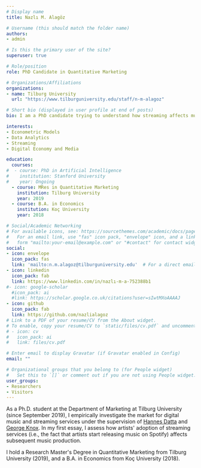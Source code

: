 ```yaml
---
# Display name
title: Nazlı M. Alagöz

# Username (this should match the folder name)
authors:
- admin

# Is this the primary user of the site?
superuser: true

# Role/position
role: PhD Candidate in Quantitative Marketing

# Organizations/Affiliations
organizations:
- name: Tilburg University
  url: "https://www.tilburguniversity.edu/staff/n-m-alagoz"

# Short bio (displayed in user profile at end of posts)
bio: I am a PhD candidate trying to understand how streaming affects music output using econometric methods

interests:
- Econometric Models
- Data Analytics
- Streaming
- Digital Economy and Media

education:
  courses:
#  - course: PhD in Artificial Intelligence
#    institution: Stanford University
#    year: Ongoing
  - course: MRes in Quantitative Marketing
    institution: Tilburg University
    year: 2019
  - course: B.A. in Economics
    institution: Koç University
    year: 2018

# Social/Academic Networking
# For available icons, see: https://sourcethemes.com/academic/docs/page-builder/#icons
#   For an email link, use "fas" icon pack, "envelope" icon, and a link in the
#   form "mailto:your-email@example.com" or "#contact" for contact widget.
social:
- icon: envelope
  icon_pack: fas
  link: 'mailto:n.m.alagoz@tilburguniversity.edu'  # For a direct email link, use "mailto:test@example.org".
- icon: linkedin
  icon_pack: fab
  link: https://www.linkedin.com/in/nazlı-m-a-752388b1
#- icon: google-scholar
  #icon_pack: ai
  #link: https://scholar.google.co.uk/citations?user=sIwtMXoAAAAJ
- icon: github
  icon_pack: fab
  link: https://github.com/nazlialagoz
# Link to a PDF of your resume/CV from the About widget.
# To enable, copy your resume/CV to `static/files/cv.pdf` and uncomment the lines below.
# - icon: cv
#   icon_pack: ai
#   link: files/cv.pdf

# Enter email to display Gravatar (if Gravatar enabled in Config)
email: ""

# Organizational groups that you belong to (for People widget)
#   Set this to `[]` or comment out if you are not using People widget.
user_groups:
- Researchers
- Visitors
---
```


As a Ph.D. student at the Department of Marketing at Tilburg University (since September 2019), I empirically investigate the market for digital music and streaming services under the supervision of [Hannes Datta](https://www.tilburguniversity.edu/staff/h-datta) and [George Knox](https://www.tilburguniversity.edu/staff/g-knox).  In my first essay, I assess how artists' adoption of streaming services (i.e., the fact that artists start releasing music on Spotify) affects subsequent music production.

I hold a Research Master's Degree in Quantitative Marketing from Tilburg University (2019), and a B.A. in Economics from Koç University (2018).
